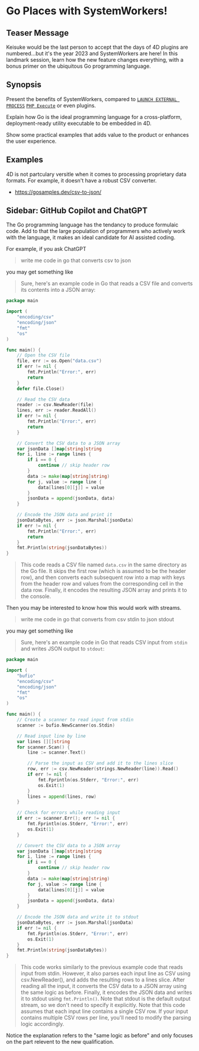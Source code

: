 # Go Places with SystemWorkers!

## Teaser Message

Keisuke would be the last person to accept that the days of 4D plugins are numbered...but it's the year 2023 and SystemWorkers are here! In this landmark session, learn how the new feature changes everything, with a bonus primer on the ubiquitous Go programming language.

## Synopsis 

Present the benefits of SystemWorkers, compared to [`LAUNCH EXTERNAL PROCESS`](https://doc.4d.com/4Dv19/4D/19.5/LAUNCH-EXTERNAL-PROCESS.301-6137469.en.html) [`PHP Execute`](https://doc.4d.com/4Dv19/4D/19.5/PHP-Execute.301-6137576.en.html) or even plugins.

Explain how Go is the ideal programming language for a cross-platform, deployment-ready utility executable to be embedded in 4D.

Show some practical examples that adds value to the product or enhances the user experience.

## Examples

4D is not partculary versitle when it comes to processing proprietary data formats. For example, it doesn't have a robust CSV converter. 

* https://gosamples.dev/csv-to-json/

## Sidebar: GitHub Copilot and ChatGPT

The Go programming language has the tendancy to produce formulaic code. Add to that the large population of programmers who actively work with the language, it makes an ideal candidate for AI assisted coding. 

For example, if you ask ChatGPT

> write me code in go that converts csv to json

you may get something like

> Sure, here's an example code in Go that reads a CSV file and converts its contents into a JSON array:

```go
package main

import (
    "encoding/csv"
    "encoding/json"
    "fmt"
    "os"
)

func main() {
    // Open the CSV file
    file, err := os.Open("data.csv")
    if err != nil {
        fmt.Println("Error:", err)
        return
    }
    defer file.Close()

    // Read the CSV data
    reader := csv.NewReader(file)
    lines, err := reader.ReadAll()
    if err != nil {
        fmt.Println("Error:", err)
        return
    }

    // Convert the CSV data to a JSON array
    var jsonData []map[string]string
    for i, line := range lines {
        if i == 0 {
            continue // skip header row
        }
        data := make(map[string]string)
        for j, value := range line {
            data[lines[0][j]] = value
        }
        jsonData = append(jsonData, data)
    }

    // Encode the JSON data and print it
    jsonDataBytes, err := json.Marshal(jsonData)
    if err != nil {
        fmt.Println("Error:", err)
        return
    }
    fmt.Println(string(jsonDataBytes))
}
```

> This code reads a CSV file named `data.csv` in the same directory as the Go file. It skips the first row (which is assumed to be the header row), and then converts each subsequent row into a map with keys from the header row and values from the corresponding cell in the data row. Finally, it encodes the resulting JSON array and prints it to the console.

Then you may be interested to know how this would work with streams.

> write me code in go that converts from csv stdin to json stdout

you may get something like

> Sure, here's an example code in Go that reads CSV input from `stdin` and writes JSON output to `stdout`:

```go
package main

import (
    "bufio"
    "encoding/csv"
    "encoding/json"
    "fmt"
    "os"
)

func main() {
    // Create a scanner to read input from stdin
    scanner := bufio.NewScanner(os.Stdin)

    // Read input line by line
    var lines [][]string
    for scanner.Scan() {
        line := scanner.Text()

        // Parse the input as CSV and add it to the lines slice
        row, err := csv.NewReader(strings.NewReader(line)).Read()
        if err != nil {
            fmt.Fprintln(os.Stderr, "Error:", err)
            os.Exit(1)
        }
        lines = append(lines, row)
    }

    // Check for errors while reading input
    if err := scanner.Err(); err != nil {
        fmt.Fprintln(os.Stderr, "Error:", err)
        os.Exit(1)
    }

    // Convert the CSV data to a JSON array
    var jsonData []map[string]string
    for i, line := range lines {
        if i == 0 {
            continue // skip header row
        }
        data := make(map[string]string)
        for j, value := range line {
            data[lines[0][j]] = value
        }
        jsonData = append(jsonData, data)
    }

    // Encode the JSON data and write it to stdout
    jsonDataBytes, err := json.Marshal(jsonData)
    if err != nil {
        fmt.Fprintln(os.Stderr, "Error:", err)
        os.Exit(1)
    }
    fmt.Println(string(jsonDataBytes))
}
```

> This code works similarly to the previous example code that reads input from stdin. However, it also parses each input line as CSV using csv.NewReader(), and adds the resulting rows to a lines slice. After reading all the input, it converts the CSV data to a JSON array using the same logic as before.
Finally, it encodes the JSON data and writes it to stdout using `fmt.Println()`. Note that stdout is the default output stream, so we don't need to specify it explicitly.
Note that this code assumes that each input line contains a single CSV row. If your input contains multiple CSV rows per line, you'll need to modify the parsing logic accordingly.

Notice the explanation refers to the "same logic as before" and only focuses on the part relevent to the new qualification.
